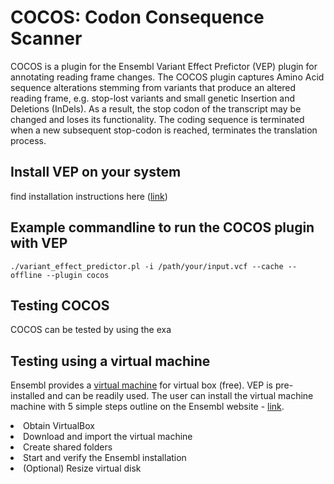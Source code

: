 

# COCOS: Codon Consequence Scanner 
COCOS is a plugin for the Ensembl Variant Effect Prefictor (VEP) plugin for annotating reading frame changes.
The COCOS plugin captures Amino Acid sequence alterations stemming from variants that produce an altered reading frame, e.g. stop-lost variants and small genetic Insertion and Deletions (InDels).  As a result, the stop codon of the transcript may be changed and loses its functionality. The coding sequence is terminated when a new subsequent stop-codon is reached, terminates the translation process. 


## Install VEP on your system
find installation instructions here (<a href=http://useast.ensembl.org/info/docs/tools/vep/script/vep_download.html>link</a>)

## Example commandline to run the COCOS plugin with VEP

```
./variant_effect_predictor.pl -i /path/your/input.vcf --cache --offline --plugin cocos
```

## Testing COCOS

COCOS can be tested by using the exa


## Testing using a virtual machine

Ensembl provides a <a href="ftp://ftp.ensembl.org/pub/current_virtual_machine" class="external-link">virtual machine</a> for virtual box (free). VEP is pre-installed and can be readily used.
The user can install the virtual machine machine with 5 simple steps outline on the Ensembl website - <a href=http://www.ensembl.org/info/data/virtual_machine.html>link</a>.
<li>Obtain VirtualBox</li>
<li>Download and import the virtual machine</li>
<li>Create shared folders</li>
<li>Start and verify the Ensembl installation</li>
<li>(Optional) Resize virtual disk</li> 

